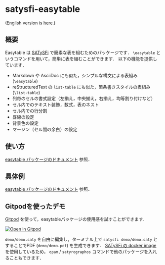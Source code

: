 # satysfi-easytable

(English version is [here](README.md).)

## 概要

Easytable は [SATySFi](https://github.com/gfngfn/SATySFi) で簡素な表を組むためのパッケージです．
`\easytable` というコマンドを用いて，簡単に表を組むことができます．
以下の機能を提供しています．

* Markdown や AsciiDoc にも似た，シンプルな構文による表組み (`\easytable`)
* reStructuredText の `list-table` にも似た，箇条書きスタイルの表組み (`\list-table`)
* 列毎のセルの書式設定（左揃え，中央揃え，右揃え，均等割り付けなど）
* セル内でのテキスト装飾，数式，表のネスト
* セル内での行分割
* 罫線の設定
* 背景色の設定
* マージン（セル間の余白）の設定

## 使い方

[easytable パッケージのドキュメント](doc/easytable.pdf) 参照．

## 具体例

[easytable パッケージのドキュメント](doc/easytable.pdf) 参照．

## Gitpodを使ったデモ

[Gitpod](https://gitpod.io) を使って，easytableパッケージの使用感を試すことができます．

[![Open in Gitpod](https://gitpod.io/button/open-in-gitpod.svg)](https://gitpod.io/#https://github.com/monaqa/satysfi-easytable)

`demo/demo.saty` を自由に編集し，ターミナル上で `satysfi demo/demo.saty` とすることでPDF (`demo/demo.pdf`) を生成できます．
[SATySFi の docker image](https://github.com/amutake/satysfi-docker) を使用しているため，
`opam` / `satyrographos` コマンドで他のパッケージを入れることもできます．

